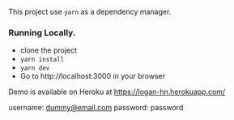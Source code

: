 This project use `yarn` as a dependency manager.

### Running Locally.

- clone the project
- `yarn install`
- `yarn dev` 
- Go to http://localhost:3000 in your browser

Demo is available on Heroku at https://logan-hn.herokuapp.com/

username: dummy@email.com
password: password
